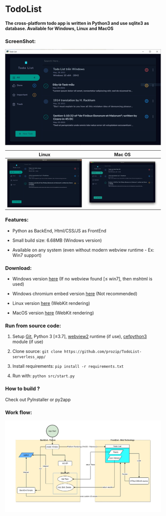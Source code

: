 # TodoList

#### The cross-platform todo app is written in Python3 and use sqlite3 as database. Available for Windows, Linux and MacOS

### ScreenShot:

![](https://github.com/prozip/TodoList-serverless_app/raw/master/image/win_test.png)

| Linux                                                        | Mac OS                                                       |
| ------------------------------------------------------------ | ------------------------------------------------------------ |
| ![](https://github.com/prozip/TodoList-serverless_app/raw/master/image/linux_test.png) | ![](https://github.com/prozip/TodoList-serverless_app/raw/master/image/macosx_test.png) |



### Features:

- Python as BackEnd, Html/CSS/JS as FrontEnd

- Small build size:  6.68MB (Windows version)

- Available on any system (even without modern webview runtime - Ex: Win7 support)

  

### Download:

- Windows version [here](https://github.com/prozip/TodoList-serverless_app/raw/master/build/windows/todo.exe) (If no webview found  [≤ win7], then mshtml is used)

- Windows chromium embed version [here](https://github.com/prozip/TodoList-serverless_app/raw/master/build/windows/todo_chromium.exe) (Not recommended)

- Linux version [here](https://github.com/prozip/TodoList-serverless_app/raw/master/build/linux/todo) (WebKit rendering)

- MacOS version [here](https://github.com/prozip/TodoList-serverless_app/raw/master/build/macosx/todo) (WebKit rendering)

  

### Run from source code:

1. Setup [Git](https://git-scm.com/), Python 3 [≤3.7], [webview2](https://developer.microsoft.com/en-us/microsoft-edge/webview2/) runtime (if use), [cefpython3](https://pypi.org/project/cefpython3/) module (if use)

2. Clone source: `git clone https://github.com/prozip/TodoList-serverless_app/`

3. Install requirements: `pip install -r requirements.txt`

4. Run with: `python src/start.py`

   

### How to build ?

 Check out PyInstaller or py2app





### Work flow:

![app_flow](https://github.com/prozip/TodoList-serverless_app/raw/master/image/app_flow.png)



